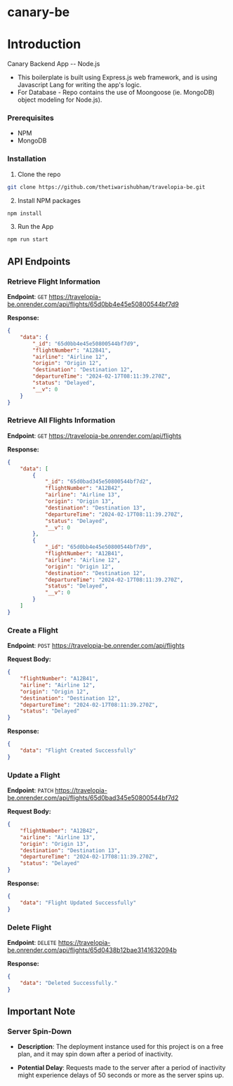 # canary-be

# Introduction 
Canary Backend App -- Node.js

* This boilerplate is built using Express.js web framework, and is using Javascript Lang for writing the app's logic.
* For Database -  Repo contains the use of Moongoose (ie. MongoDB) object modeling for Node.js).

### Prerequisites
* NPM
* MongoDB

### Installation
1. Clone the repo
```sh
git clone https://github.com/thetiwarishubham/travelopia-be.git
```
2. Install NPM packages
```sh
npm install
```
3. Run the App 
```sh
npm run start
```

## API Endpoints

### Retrieve Flight Information

**Endpoint**: `GET` https://travelopia-be.onrender.com/api/flights/65d0bb4e45e50800544bf7d9

**Response:**
```json
{
    "data": {
        "_id": "65d0bb4e45e50800544bf7d9",
        "flightNumber": "A12B41",
        "airline": "Airline 12",
        "origin": "Origin 12",
        "destination": "Destination 12",
        "departureTime": "2024-02-17T08:11:39.270Z",
        "status": "Delayed",
        "__v": 0
    }
}
```

### Retrieve All Flights Information

**Endpoint**: `GET` https://travelopia-be.onrender.com/api/flights

**Response:**
```json
{
    "data": [
        {
            "_id": "65d0bad345e50800544bf7d2",
            "flightNumber": "A12B42",
            "airline": "Airline 13",
            "origin": "Origin 13",
            "destination": "Destination 13",
            "departureTime": "2024-02-17T08:11:39.270Z",
            "status": "Delayed",
            "__v": 0
        },
        {
            "_id": "65d0bb4e45e50800544bf7d9",
            "flightNumber": "A12B41",
            "airline": "Airline 12",
            "origin": "Origin 12",
            "destination": "Destination 12",
            "departureTime": "2024-02-17T08:11:39.270Z",
            "status": "Delayed",
            "__v": 0
        }
    ]
}
```

### Create a Flight

**Endpoint**: `POST` https://travelopia-be.onrender.com/api/flights

**Request Body:**
```json
{
    "flightNumber": "A12B41",
    "airline": "Airline 12",
    "origin": "Origin 12",
    "destination": "Destination 12",
    "departureTime": "2024-02-17T08:11:39.270Z",
    "status": "Delayed"
}
```
**Response:**
```json
{
    "data": "Flight Created Successfully"
}
```

### Update a Flight

**Endpoint**: `PATCH` https://travelopia-be.onrender.com/api/flights/65d0bad345e50800544bf7d2

**Request Body:**
```json
{
    "flightNumber": "A12B42",
    "airline": "Airline 13",
    "origin": "Origin 13",
    "destination": "Destination 13",
    "departureTime": "2024-02-17T08:11:39.270Z",
    "status": "Delayed"
}
```
**Response:**
```json
{
    "data": "Flight Updated Successfully"
}
```
### Delete Flight

**Endpoint**: `DELETE` https://travelopia-be.onrender.com/api/flights/65d0438b12bae3141632094b

**Response:**
```json
{
    "data": "Deleted Successfully."
}
```

## Important Note

### Server Spin-Down

- **Description**: The deployment instance used for this project is on a free plan, and it may spin down after a period of inactivity.
  
- **Potential Delay**: Requests made to the server after a period of inactivity might experience delays of 50 seconds or more as the server spins up.
